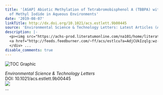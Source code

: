 ```yaml
---
title: '[ASAP] Abiotic Methylation of Tetrabromobisphenol A (TBBPA) with the Occurrence
  of Methyl Iodide in Aqueous Environments'
date: '2019-08-07'
linkTitle: http://dx.doi.org/10.1021/acs.estlett.9b00445
source: 'Environmental Science & Technology Letters: Latest Articles (ACS Publications)'
description: |-
  <p><img src="https://achs-prod.literatumonline.com/na101/home/literatum/publisher/achs/journals/content/estlcu/0/estlcu.ahead-of-print/acs.estlett.9b00445/20190807/images/medium/ez9b00445_0003.gif" alt="TOC Graphic"/></p><div><cite>Environmental Science & Technology Letters</cite></div><div>DOI: 10.1021/acs.estlett.9b00445</div><div class="feedflare">
  <a href="http://feeds.feedburner.com/~ff/acs/estlcu?a=AdjCUkIzqlg:wz-8Fam-KZQ:yIl2AUoC8zA"><img src="http://feeds.feedburner.com/~ff/acs/estlcu?d=yIl2AUoC8zA" border="0"></img></a>
  </div> ...
disable_comments: true
---
```

<p><img src="https://achs-prod.literatumonline.com/na101/home/literatum/publisher/achs/journals/content/estlcu/0/estlcu.ahead-of-print/acs.estlett.9b00445/20190807/images/medium/ez9b00445_0003.gif" alt="TOC Graphic"/></p><div><cite>Environmental Science & Technology Letters</cite></div><div>DOI: 10.1021/acs.estlett.9b00445</div><div class="feedflare">
<a href="http://feeds.feedburner.com/~ff/acs/estlcu?a=AdjCUkIzqlg:wz-8Fam-KZQ:yIl2AUoC8zA"><img src="http://feeds.feedburner.com/~ff/acs/estlcu?d=yIl2AUoC8zA" border="0"></img></a>
</div> ...